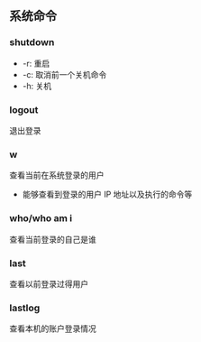 ## 系统命令

### shutdown

- -r: 重启
- -c: 取消前一个关机命令
- -h: 关机

### logout

退出登录

### w

查看当前在系统登录的用户

- 能够查看到登录的用户 IP 地址以及执行的命令等

### who/who am i

查看当前登录的自己是谁

### last

查看以前登录过得用户

### lastlog

查看本机的账户登录情况
